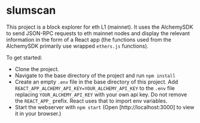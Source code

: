 # slumscan
This project is a block explorer for eth L1 (mainnet). It uses the AlchemySDK to send JSON-RPC requests to eth mainnet nodes and display the relevant information in the form of a React app (the functions used from the AlchemySDK primarily use wrapped `ethers.js` functions).

To get started:
- Clone the project.
- Navigate to the base directory of the project and run `npm install`
- Create an empty `.env` file in the base directory of this project. Add `REACT_APP_ALCHEMY_API_KEY=YOUR_ALCHEMY_API_KEY` to the `.env` file replacing `YOUR_ALCHEMY_API_KEY` with your own api key. Do not remove the `REACT_APP_` prefix. React uses that to import env variables.
- Start the webserver with `npm start` (Open [http://localhost:3000] to view it in your browser.)
